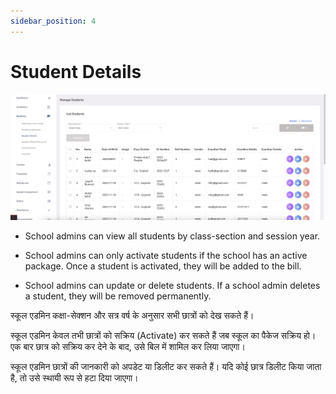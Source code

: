 ```yaml
---
sidebar_position: 4
---
```


# Student Details

![e-School SaaS](../../static/images/schooladmin/list-students.png)

- School admins can view all students by class-section and session year.

- School admins can only activate students if the school has an active package. Once a student is activated, they will be added to the bill.

- School admins can update or delete students. If a school admin deletes a student, they will be removed permanently. 


स्कूल एडमिन कक्षा-सेक्शन और सत्र वर्ष के अनुसार सभी छात्रों को देख सकते हैं।

स्कूल एडमिन केवल तभी छात्रों को सक्रिय (Activate) कर सकते हैं जब स्कूल का पैकेज सक्रिय हो। एक बार छात्र को सक्रिय कर देने के बाद, उसे बिल में शामिल कर लिया जाएगा।

स्कूल एडमिन छात्रों की जानकारी को अपडेट या डिलीट कर सकते हैं। यदि कोई छात्र डिलीट किया जाता है, तो उसे स्थायी रूप से हटा दिया जाएगा।